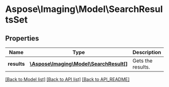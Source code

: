 # Aspose\Imaging\Model\SearchResultsSet

## Properties
Name | Type | Description | Notes
------------ | ------------- | ------------- | -------------
**results** | [**\Aspose\Imaging\Model\SearchResult[]**](SearchResult.md) | Gets the results. | [optional] 

[[Back to Model list]](API_README.md#documentation-for-models) [[Back to API list]](API_README.md#documentation-for-api-endpoints) [[Back to API_README]](API_README.md)

